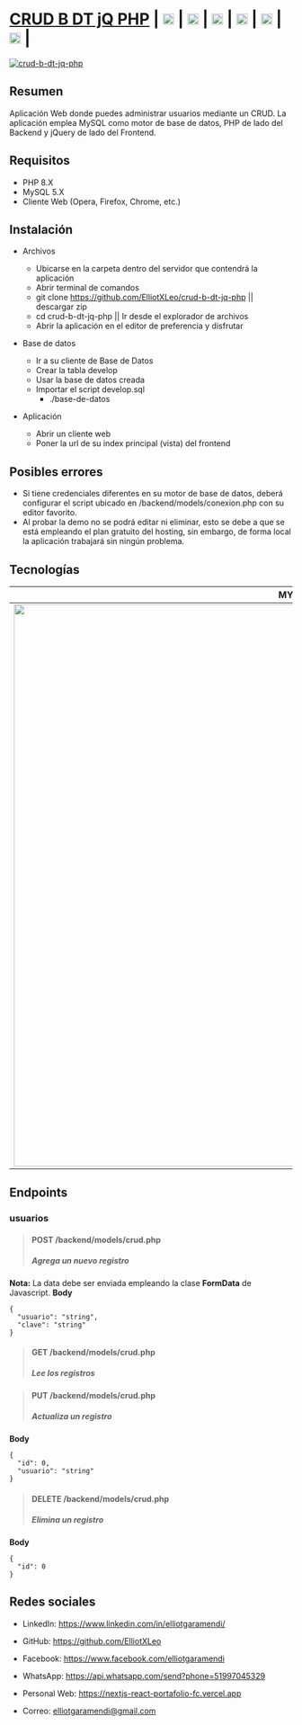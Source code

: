 # [CRUD B DT jQ PHP](https://elliotgaramendi.000webhostapp.com/app/crud-b-dt-jq-php/frontend/) | [<img src="https://image.flaticon.com/icons/png/512/174/174857.png" height="20"/>](https://www.linkedin.com/in/elliotgaramendi/) | [<img src="https://image.flaticon.com/icons/png/512/733/733553.png" height="20"/>](https://github.com/ElliotXLeo) | [<img src="https://image.flaticon.com/icons/png/512/145/145802.png" height="20"/>](https://www.facebook.com/elliotgaramendi) | [<img src="https://image.flaticon.com/icons/png/512/1384/1384055.png" height="20"/>](https://api.whatsapp.com/send?phone=51997045329) | [<img src="https://image.flaticon.com/icons/png/512/975/975645.png" height="20"/>](https://nextjs-react-portafolio-fc.vercel.app) | [<img src="https://image.flaticon.com/icons/png/512/5439/5439199.png" height="20"/>](mailto:elliotgaramendi@gmail.com) | 

[![crud-b-dt-jq-php](https://i.postimg.cc/6pB5BZJB/crud-b-dt-jq-php.png)](https://elliotgaramendi.000webhostapp.com/app/crud-b-dt-jq-php/frontend/)

## Resumen
Aplicación Web donde puedes administrar usuarios mediante un CRUD. La aplicación emplea MySQL como motor de base de datos, PHP de lado del Backend y jQuery de lado del Frontend.

## Requisitos
- PHP 8.X
- MySQL 5.X
- Cliente Web (Opera, Firefox, Chrome, etc.)

## Instalación
- Archivos
  - Ubicarse en la carpeta dentro del servidor que contendrá la aplicación 
  - Abrir terminal de comandos
  - git clone https://github.com/ElliotXLeo/crud-b-dt-jq-php || descargar zip
  - cd crud-b-dt-jq-php || Ir desde el explorador de archivos
  - Abrir la aplicación en el editor de preferencia y disfrutar

- Base de datos
  - Ir a su cliente de Base de Datos
  - Crear la tabla develop
  - Usar la base de datos creada
  - Importar el script develop.sql
    - ./base-de-datos

- Aplicación
  - Abrir un cliente web
  - Poner la url de su index principal (vista) del frontend
  
## Posibles errores
- Si tiene credenciales diferentes en su motor de base de datos, deberá configurar el script ubicado en /backend/models/conexion.php con su editor favorito.
- Al probar la demo no se podrá editar ni eliminar, esto se debe a que se está empleando el plan gratuito del hosting, sin embargo, de forma local la aplicación trabajará sin ningún problema.

## Tecnologías
| MYSQL | PHP | HTML | CSS | JavaScript | Bootstrap | jQuery | SweetAler2 | DataTables |
| --- | --- | --- | --- | --- | --- | --- | --- | --- |
| <img src="https://d1.awsstatic.com/asset-repository/products/amazon-rds/1024px-MySQL.ff87215b43fd7292af172e2a5d9b844217262571.png" width="1000"/> | <img src="https://upload.wikimedia.org/wikipedia/commons/2/27/PHP-logo.svg" width="1000"/> | <img src="https://i.postimg.cc/rF6WrLjr/html.png" width="1000"/> | <img src="https://i.postimg.cc/mgSDG9F2/css.png" width="1000"/> | <img src="https://upload.wikimedia.org/wikipedia/commons/thumb/9/99/Unofficial_JavaScript_logo_2.svg/1200px-Unofficial_JavaScript_logo_2.svg.png" width="1000"/> | <img src="https://upload.wikimedia.org/wikipedia/commons/thumb/b/b2/Bootstrap_logo.svg/1200px-Bootstrap_logo.svg.png" width="1000px"/> | <img src="https://www.solucionex.com/sites/default/files/posts/imagen/jquery.png" width="1000px"/> | <img src="https://sweetalert2.github.io/images/SweetAlert2.png" width="1000px"/> | <img src="https://upload.wikimedia.org/wikipedia/commons/a/a4/Datatables_logo_square.png" width="1000px"/> |

## Endpoints

### **usuarios**

> #### POST /backend/models/crud.php
> ##### Agrega un nuevo registro
**Nota:** La data debe ser enviada empleando la clase **FormData** de Javascript.
**Body**
```
{
  "usuario": "string",
  "clave": "string"
}
```

> #### GET /backend/models/crud.php
> ##### Lee los registros

> #### PUT /backend/models/crud.php
> ##### Actualiza un registro
**Body**
```
{
  "id": 0,
  "usuario": "string"
}
```

> #### DELETE /backend/models/crud.php
> ##### Elimina un registro

**Body**
```
{
  "id": 0
}
```

## Redes sociales
- LinkedIn: https://www.linkedin.com/in/elliotgaramendi/

- GitHub: https://github.com/ElliotXLeo

- Facebook: https://www.facebook.com/elliotgaramendi

- WhatsApp: https://api.whatsapp.com/send?phone=51997045329

- Personal Web: https://nextjs-react-portafolio-fc.vercel.app

- Correo: elliotgaramendi@gmail.com